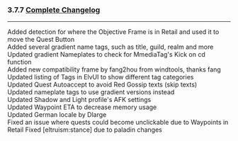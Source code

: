 ### 3.7.7 [Complete Changelog](https://github.com/eltreum0/eltruism/blob/main/Changelog.md)
___
Added detection for where the Objective Frame is in Retail and used it to move the Quest Button\
Added several gradient name tags, such as title, guild, realm and more\
Updated gradient Nameplates to check for MmediaTag's Kick on cd function\
Added new compatibility frame by fang2hou from windtools, thanks fang\
Updated listing of Tags in ElvUI to show different tag categories\
Updated Quest Autoaccept to avoid Red Gossip texts (skip texts)\
Updated nameplate tags to use gradient versions instead\
Updated Shadow and Light profile's AFK settings\
Updated Waypoint ETA to decrease memory usage\
Updated German locale by Dlarge\
Fixed an issue where quests could become unclickable due to Waypoints in Retail
Fixed [eltruism:stance] due to paladin changes

